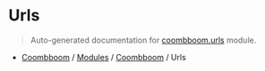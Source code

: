 # Urls

> Auto-generated documentation for [coombboom.urls](..\..\coombboom\urls.py) module.

- [Coombboom](..\README.md#coombboom-index) / [Modules](..\MODULES.md#coombboom-modules) / [Coombboom](index.md#coombboom) / Urls
